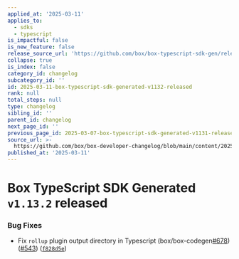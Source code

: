 ```yaml
---
applied_at: '2025-03-11'
applies_to:
  - sdks
  - typescript
is_impactful: false
is_new_feature: false
release_source_url: 'https://github.com/box/box-typescript-sdk-gen/releases/tag/v1.13.2'
collapse: true
is_index: false
category_id: changelog
subcategory_id: ''
id: 2025-03-11-box-typescript-sdk-generated-v1132-released
rank: null
total_steps: null
type: changelog
sibling_id: ''
parent_id: changelog
next_page_id: ''
previous_page_id: 2025-03-07-box-typescript-sdk-generated-v1131-released
source_url: >-
  https://github.com/box/box-developer-changelog/blob/main/content/2025/03-11-box-typescript-sdk-generated-v1132-released.md
published_at: '2025-03-11'
---
```

# Box TypeScript SDK Generated `v1.13.2` released

### Bug Fixes

* Fix `rollup` plugin output directory in Typescript (box/box-codegen[#678][1]) ([#543][2]) ([`f828d5e`][3])

[1]: https://github.com/box/box-typescript-sdk-gen/issues/678

[2]: https://github.com/box/box-typescript-sdk-gen/issues/543

[3]: https://github.com/box/box-typescript-sdk-gen/commit/f828d5e7e3079c48590e9766f0dccd25ee1af9ca